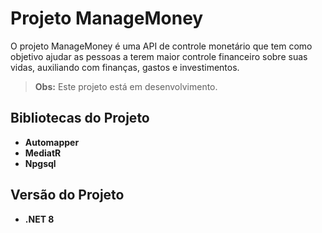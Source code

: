 # Projeto ManageMoney

O projeto ManageMoney é uma API de controle monetário que tem como objetivo ajudar as pessoas a terem maior controle financeiro sobre suas vidas, auxiliando com finanças, gastos e investimentos.

> **Obs:** Este projeto está em desenvolvimento.

## Bibliotecas do Projeto

- **Automapper**
- **MediatR**
- **Npgsql**

## Versão do Projeto

- **.NET 8**
